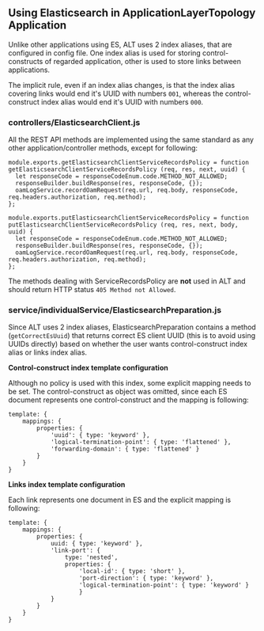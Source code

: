 ## Using Elasticsearch in ApplicationLayerTopology Application

Unlike other applications using ES, ALT uses 2 index aliases, that are configured in config file. One index alias is used for storing control-constructs of regarded application, other is used to store links between applications.

The implicit rule, even if an index alias changes, is that the index alias covering links would end it's UUID with numbers `001`, whereas the control-construct index alias would end it's UUID with numbers `000`.

### controllers/ElasticsearchClient.js

All the REST API methods are implemented using the same standard as any other application/controller methods, except for following:

```
module.exports.getElasticsearchClientServiceRecordsPolicy = function getElasticsearchClientServiceRecordsPolicy (req, res, next, uuid) {
  let responseCode = responseCodeEnum.code.METHOD_NOT_ALLOWED;
  responseBuilder.buildResponse(res, responseCode, {});
  oamLogService.recordOamRequest(req.url, req.body, responseCode, req.headers.authorization, req.method);
};
```
```
module.exports.putElasticsearchClientServiceRecordsPolicy = function putElasticsearchClientServiceRecordsPolicy (req, res, next, body, uuid) {
  let responseCode = responseCodeEnum.code.METHOD_NOT_ALLOWED;
  responseBuilder.buildResponse(res, responseCode, {});
  oamLogService.recordOamRequest(req.url, req.body, responseCode, req.headers.authorization, req.method);
};
```

The methods dealing with ServiceRecordsPolicy are **not** used in ALT and should return HTTP status `405 Method not Allowed`.

### service/individualService/ElasticsearchPreparation.js

Since ALT uses 2 index aliases, ElasticsearchPreparation contains a method (`getCorrectEsUuid`) that returns correct ES client UUID (this is to avoid using UUIDs directly) based on whether the user wants control-construct index alias or links index alias.

**Control-construct index template configuration**

Although no policy is used with this index, some explicit mapping needs to be set. The control-construct as object was omitted, since each ES document represents one control-construct and the mapping is following:
```
template: {
    mappings: {
        properties: {
            'uuid': { type: 'keyword' },
            'logical-termination-point': { type: 'flattened' },
            'forwarding-domain': { type: 'flattened' }
        }
    }
}
```

**Links index template configuration**

Each link represents one document in ES and the explicit mapping is following:
```
template: {
    mappings: {
        properties: {
            uuid: { type: 'keyword' },
            'link-port': {
                type: 'nested',
                properties: {
                    'local-id': { type: 'short' },
                    'port-direction': { type: 'keyword' },
                    'logical-termination-point': { type: 'keyword' }
                    }
            }
        }
    }
}
```
